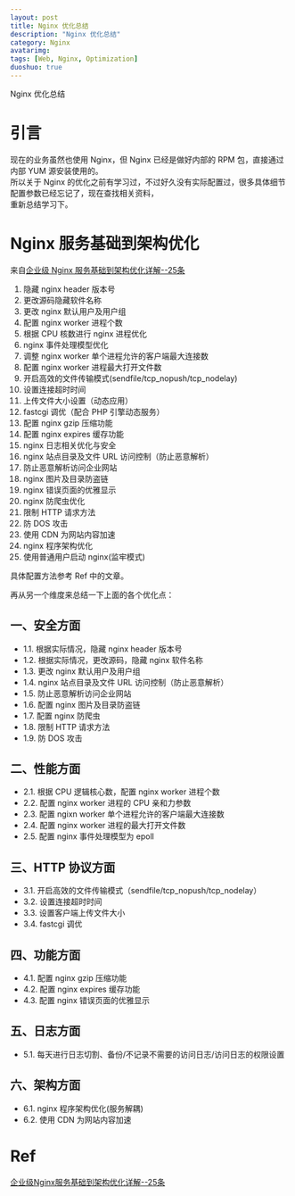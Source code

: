 ```yaml
---
layout: post
title: Nginx 优化总结
description: "Nginx 优化总结"
category: Nginx
avatarimg:
tags: [Web, Nginx, Optimization]
duoshuo: true
---
```


Nginx 优化总结

# 引言

现在的业务虽然也使用 Nginx，但 Nginx 已经是做好内部的 RPM 包，直接通过内部 YUM 源安装使用的。  
所以关于 Nginx 的优化之前有学习过，不过好久没有实际配置过，很多具体细节配置参数已经忘记了，现在查找相关资料，  
重新总结学习下。  

# Nginx 服务基础到架构优化

来自[企业级 Nginx 服务基础到架构优化详解--25条](http://lilongzi.blog.51cto.com/5519072/1839751)  

1. 隐藏 nginx header 版本号
2. 更改源码隐藏软件名称
3. 更改 nginx 默认用户及用户组
4. 配置 nginx worker 进程个数
5. 根据 CPU 核数进行 nginx 进程优化
6. nginx 事件处理模型优化
7. 调整 nginx worker 单个进程允许的客户端最大连接数
8. 配置 nginx worker 进程最大打开文件数
9. 开启高效的文件传输模式(sendfile/tcp_nopush/tcp_nodelay)
10. 设置连接超时时间
11. 上传文件大小设置（动态应用）
12. fastcgi 调优（配合 PHP 引擎动态服务）
13. 配置 nginx gzip 压缩功能
14. 配置 nginx expires 缓存功能
15. nginx 日志相关优化与安全
16. nginx 站点目录及文件 URL 访问控制（防止恶意解析）
17. 防止恶意解析访问企业网站
18. nginx 图片及目录防盗链
19. nginx 错误页面的优雅显示
20. nginx 防爬虫优化
21. 限制 HTTP 请求方法
22. 防 DOS 攻击
23. 使用 CDN 为网站内容加速
24. nginx 程序架构优化
25. 使用普通用户启动 nginx(监牢模式)

具体配置方法参考 Ref 中的文章。

再从另一个维度来总结一下上面的各个优化点：

## 一、安全方面

* 1.1. 根据实际情况，隐藏 nginx header 版本号
* 1.2. 根据实际情况，更改源码，隐藏 nginx 软件名称
* 1.3. 更改 nginx 默认用户及用户组
* 1.4. nginx 站点目录及文件 URL 访问控制（防止恶意解析）
* 1.5. 防止恶意解析访问企业网站
* 1.6. 配置 nginx 图片及目录防盗链
* 1.7. 配置 nginx 防爬虫
* 1.8. 限制 HTTP 请求方法
* 1.9. 防 DOS 攻击
  
## 二、性能方面
  
* 2.1. 根据 CPU 逻辑核心数，配置 nginx worker 进程个数
* 2.2. 配置 nginx worker 进程的 CPU 亲和力参数
* 2.3. 配置 ngixn worker 单个进程允许的客户端最大连接数
* 2.4. 配置 nginx worker 进程的最大打开文件数
* 2.5. 配置 nginx 事件处理模型为 epoll
 
## 三、HTTP 协议方面
  
* 3.1. 开启高效的文件传输模式（sendfile/tcp_nopush/tcp_nodelay）
* 3.2. 设置连接超时时间
* 3.3. 设置客户端上传文件大小
* 3.4. fastcgi 调优
  
## 四、功能方面

* 4.1. 配置 nginx gzip 压缩功能
* 4.2. 配置 nginx expires 缓存功能
* 4.3. 配置 nginx 错误页面的优雅显示
    
## 五、日志方面
  
* 5.1. 每天进行日志切割、备份/不记录不需要的访问日志/访问日志的权限设置
  
## 六、架构方面
  
* 6.1. nginx 程序架构优化(服务解耦)
* 6.2. 使用 CDN 为网站内容加速



# Ref
[企业级Nginx服务基础到架构优化详解--25条](http://lilongzi.blog.51cto.com/5519072/1839751)  
